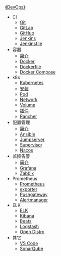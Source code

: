 [《DevOps》](index.md)

- CI
  - [Git](CI/Git.md)
  - [GitLab](CI/GitLab.md)
  - [GitHub](CI/GitHub.md)
  - [Jenkins](CI/Jenkins.md)
  - [Jenkinsfile](CI/Jenkinsfile.md)
- 容器
  - [简介](容器/简介.md)
  - [Docker](容器/Docker.md)
  - [Dockerfile](容器/Dockerfile.md)
  - [Docker Compose](容器/Docker-Compose.md)
- k8s
  - [Kubernetes](k8s/Kubernetes.md)
  - [安装](k8s/安装.md)
  - [Pod](k8s/Pod.md)
  - [Network](k8s/Network.md)
  - [Volume](k8s/Volume.md)
  - [插件](k8s/插件.md)
  - [Rancher](k8s/Rancher.md)
- 配置管理
  - [简介](配置管理/简介.md)
  - [Ansible](配置管理/Ansible.md)
  - [Jumpserver](配置管理/Jumpserver.md)
  - [Supervisor](配置管理/Supervisor.md)
  - [Nacos](配置管理/Nacos.md)
- 监控告警
  - [简介](监控告警/简介.md)
  - [Grafana](监控告警/Grafana.md)
  - [Zabbix](监控告警/Zabbix.md)
- Prometheus
  - [Prometheus](Prometheus/Prometheus.md)
  - [exporter](Prometheus/exporter.md)
  - [Pushgateway](Prometheus/Pushgateway.md)
  - [Alertmanager](Prometheus/Alertmanager.md)
- ELK
  - [ELK](ELK/ELK.md)
  - [Kibana](ELK/Kibana.md)
  - [Beats](ELK/Beats.md)
  - [Logstash](ELK/Logstash.md)
  - [Open Distro](ELK/OpenDistro.md)
- 其它
  - [VS Code](其它/VSCode.md)
  - [SonarQube](其它/SonarQube.md)
